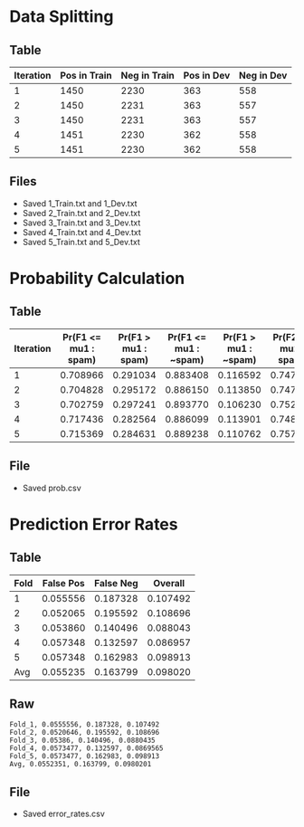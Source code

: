 <!-- This output is best viewed with a Markdown renderer -->
# Data Splitting
## Table
Iteration | Pos in Train | Neg in Train | Pos in Dev | Neg in Dev
--- | ---- | ---- | ---- | ----
1   | 1450 | 2230 |  363 |  558
2   | 1450 | 2231 |  363 |  557
3   | 1450 | 2231 |  363 |  557
4   | 1451 | 2230 |  362 |  558
5   | 1451 | 2230 |  362 |  558
## Files
* Saved 1\_Train.txt and 1\_Dev.txt
* Saved 2\_Train.txt and 2\_Dev.txt
* Saved 3\_Train.txt and 3\_Dev.txt
* Saved 4\_Train.txt and 4\_Dev.txt
* Saved 5\_Train.txt and 5\_Dev.txt

# Probability Calculation
## Table
Iteration | Pr(F1 <= mu1 : spam) | Pr(F1 > mu1 : spam) | Pr(F1 <= mu1 : ~spam) | Pr(F1 > mu1 : ~spam) | Pr(F2 <= mu2 : spam) | Pr(F2 > mu2 : spam) | Pr(F2 <= mu2 : ~spam) | Pr(F2 > mu2 : ~spam) | Pr(F3 <= mu3 : spam) | Pr(F3 > mu3 : spam) | Pr(F3 <= mu3 : ~spam) | Pr(F3 > mu3 : ~spam) | Pr(F4 <= mu4 : spam) | Pr(F4 > mu4 : spam) | Pr(F4 <= mu4 : ~spam) | Pr(F4 > mu4 : ~spam) | Pr(F5 <= mu5 : spam) | Pr(F5 > mu5 : spam) | Pr(F5 <= mu5 : ~spam) | Pr(F5 > mu5 : ~spam) | Pr(F6 <= mu6 : spam) | Pr(F6 > mu6 : spam) | Pr(F6 <= mu6 : ~spam) | Pr(F6 > mu6 : ~spam) | Pr(F7 <= mu7 : spam) | Pr(F7 > mu7 : spam) | Pr(F7 <= mu7 : ~spam) | Pr(F7 > mu7 : ~spam) | Pr(F8 <= mu8 : spam) | Pr(F8 > mu8 : spam) | Pr(F8 <= mu8 : ~spam) | Pr(F8 > mu8 : ~spam) | Pr(F9 <= mu9 : spam) | Pr(F9 > mu9 : spam) | Pr(F9 <= mu9 : ~spam) | Pr(F9 > mu9 : ~spam) | Pr(F10 <= mu10 : spam) | Pr(F10 > mu10 : spam) | Pr(F10 <= mu10 : ~spam) | Pr(F10 > mu10 : ~spam) | Pr(F11 <= mu11 : spam) | Pr(F11 > mu11 : spam) | Pr(F11 <= mu11 : ~spam) | Pr(F11 > mu11 : ~spam) | Pr(F12 <= mu12 : spam) | Pr(F12 > mu12 : spam) | Pr(F12 <= mu12 : ~spam) | Pr(F12 > mu12 : ~spam) | Pr(F13 <= mu13 : spam) | Pr(F13 > mu13 : spam) | Pr(F13 <= mu13 : ~spam) | Pr(F13 > mu13 : ~spam) | Pr(F14 <= mu14 : spam) | Pr(F14 > mu14 : spam) | Pr(F14 <= mu14 : ~spam) | Pr(F14 > mu14 : ~spam) | Pr(F15 <= mu15 : spam) | Pr(F15 > mu15 : spam) | Pr(F15 <= mu15 : ~spam) | Pr(F15 > mu15 : ~spam) | Pr(F16 <= mu16 : spam) | Pr(F16 > mu16 : spam) | Pr(F16 <= mu16 : ~spam) | Pr(F16 > mu16 : ~spam) | Pr(F17 <= mu17 : spam) | Pr(F17 > mu17 : spam) | Pr(F17 <= mu17 : ~spam) | Pr(F17 > mu17 : ~spam) | Pr(F18 <= mu18 : spam) | Pr(F18 > mu18 : spam) | Pr(F18 <= mu18 : ~spam) | Pr(F18 > mu18 : ~spam) | Pr(F19 <= mu19 : spam) | Pr(F19 > mu19 : spam) | Pr(F19 <= mu19 : ~spam) | Pr(F19 > mu19 : ~spam) | Pr(F20 <= mu20 : spam) | Pr(F20 > mu20 : spam) | Pr(F20 <= mu20 : ~spam) | Pr(F20 > mu20 : ~spam) | Pr(F21 <= mu21 : spam) | Pr(F21 > mu21 : spam) | Pr(F21 <= mu21 : ~spam) | Pr(F21 > mu21 : ~spam) | Pr(F22 <= mu22 : spam) | Pr(F22 > mu22 : spam) | Pr(F22 <= mu22 : ~spam) | Pr(F22 > mu22 : ~spam) | Pr(F23 <= mu23 : spam) | Pr(F23 > mu23 : spam) | Pr(F23 <= mu23 : ~spam) | Pr(F23 > mu23 : ~spam) | Pr(F24 <= mu24 : spam) | Pr(F24 > mu24 : spam) | Pr(F24 <= mu24 : ~spam) | Pr(F24 > mu24 : ~spam) | Pr(F25 <= mu25 : spam) | Pr(F25 > mu25 : spam) | Pr(F25 <= mu25 : ~spam) | Pr(F25 > mu25 : ~spam) | Pr(F26 <= mu26 : spam) | Pr(F26 > mu26 : spam) | Pr(F26 <= mu26 : ~spam) | Pr(F26 > mu26 : ~spam) | Pr(F27 <= mu27 : spam) | Pr(F27 > mu27 : spam) | Pr(F27 <= mu27 : ~spam) | Pr(F27 > mu27 : ~spam) | Pr(F28 <= mu28 : spam) | Pr(F28 > mu28 : spam) | Pr(F28 <= mu28 : ~spam) | Pr(F28 > mu28 : ~spam) | Pr(F29 <= mu29 : spam) | Pr(F29 > mu29 : spam) | Pr(F29 <= mu29 : ~spam) | Pr(F29 > mu29 : ~spam) | Pr(F30 <= mu30 : spam) | Pr(F30 > mu30 : spam) | Pr(F30 <= mu30 : ~spam) | Pr(F30 > mu30 : ~spam) | Pr(F31 <= mu31 : spam) | Pr(F31 > mu31 : spam) | Pr(F31 <= mu31 : ~spam) | Pr(F31 > mu31 : ~spam) | Pr(F32 <= mu32 : spam) | Pr(F32 > mu32 : spam) | Pr(F32 <= mu32 : ~spam) | Pr(F32 > mu32 : ~spam) | Pr(F33 <= mu33 : spam) | Pr(F33 > mu33 : spam) | Pr(F33 <= mu33 : ~spam) | Pr(F33 > mu33 : ~spam) | Pr(F34 <= mu34 : spam) | Pr(F34 > mu34 : spam) | Pr(F34 <= mu34 : ~spam) | Pr(F34 > mu34 : ~spam) | Pr(F35 <= mu35 : spam) | Pr(F35 > mu35 : spam) | Pr(F35 <= mu35 : ~spam) | Pr(F35 > mu35 : ~spam) | Pr(F36 <= mu36 : spam) | Pr(F36 > mu36 : spam) | Pr(F36 <= mu36 : ~spam) | Pr(F36 > mu36 : ~spam) | Pr(F37 <= mu37 : spam) | Pr(F37 > mu37 : spam) | Pr(F37 <= mu37 : ~spam) | Pr(F37 > mu37 : ~spam) | Pr(F38 <= mu38 : spam) | Pr(F38 > mu38 : spam) | Pr(F38 <= mu38 : ~spam) | Pr(F38 > mu38 : ~spam) | Pr(F39 <= mu39 : spam) | Pr(F39 > mu39 : spam) | Pr(F39 <= mu39 : ~spam) | Pr(F39 > mu39 : ~spam) | Pr(F40 <= mu40 : spam) | Pr(F40 > mu40 : spam) | Pr(F40 <= mu40 : ~spam) | Pr(F40 > mu40 : ~spam) | Pr(F41 <= mu41 : spam) | Pr(F41 > mu41 : spam) | Pr(F41 <= mu41 : ~spam) | Pr(F41 > mu41 : ~spam) | Pr(F42 <= mu42 : spam) | Pr(F42 > mu42 : spam) | Pr(F42 <= mu42 : ~spam) | Pr(F42 > mu42 : ~spam) | Pr(F43 <= mu43 : spam) | Pr(F43 > mu43 : spam) | Pr(F43 <= mu43 : ~spam) | Pr(F43 > mu43 : ~spam) | Pr(F44 <= mu44 : spam) | Pr(F44 > mu44 : spam) | Pr(F44 <= mu44 : ~spam) | Pr(F44 > mu44 : ~spam) | Pr(F45 <= mu45 : spam) | Pr(F45 > mu45 : spam) | Pr(F45 <= mu45 : ~spam) | Pr(F45 > mu45 : ~spam) | Pr(F46 <= mu46 : spam) | Pr(F46 > mu46 : spam) | Pr(F46 <= mu46 : ~spam) | Pr(F46 > mu46 : ~spam) | Pr(F47 <= mu47 : spam) | Pr(F47 > mu47 : spam) | Pr(F47 <= mu47 : ~spam) | Pr(F47 > mu47 : ~spam) | Pr(F48 <= mu48 : spam) | Pr(F48 > mu48 : spam) | Pr(F48 <= mu48 : ~spam) | Pr(F48 > mu48 : ~spam) | Pr(F49 <= mu49 : spam) | Pr(F49 > mu49 : spam) | Pr(F49 <= mu49 : ~spam) | Pr(F49 > mu49 : ~spam) | Pr(F50 <= mu50 : spam) | Pr(F50 > mu50 : spam) | Pr(F50 <= mu50 : ~spam) | Pr(F50 > mu50 : ~spam) | Pr(F51 <= mu51 : spam) | Pr(F51 > mu51 : spam) | Pr(F51 <= mu51 : ~spam) | Pr(F51 > mu51 : ~spam) | Pr(F52 <= mu52 : spam) | Pr(F52 > mu52 : spam) | Pr(F52 <= mu52 : ~spam) | Pr(F52 > mu52 : ~spam) | Pr(F53 <= mu53 : spam) | Pr(F53 > mu53 : spam) | Pr(F53 <= mu53 : ~spam) | Pr(F53 > mu53 : ~spam) | Pr(F54 <= mu54 : spam) | Pr(F54 > mu54 : spam) | Pr(F54 <= mu54 : ~spam) | Pr(F54 > mu54 : ~spam) | Pr(F55 <= mu55 : spam) | Pr(F55 > mu55 : spam) | Pr(F55 <= mu55 : ~spam) | Pr(F55 > mu55 : ~spam) | Pr(F56 <= mu56 : spam) | Pr(F56 > mu56 : spam) | Pr(F56 <= mu56 : ~spam) | Pr(F56 > mu56 : ~spam) | Pr(F57 <= mu57 : spam) | Pr(F57 > mu57 : spam) | Pr(F57 <= mu57 : ~spam) | Pr(F57 > mu57 : ~spam)
--- | ------ | ------ | ------ | ------ | ------ | ------ | ------ | ------ | ------ | ------ | ------ | ------ | ------ | ------ | ------ | ------ | ------ | ------ | ------ | ------ | ------ | ------ | ------ | ------ | ------ | ------ | ------ | ------ | ------ | ------ | ------ | ------ | ------ | ------ | ------ | ------ | ------ | ------ | ------ | ------ | ------ | ------ | ------ | ------ | ------ | ------ | ------ | ------ | ------ | ------ | ------ | ------ | ------ | ------ | ------ | ------ | ------ | ------ | ------ | ------ | ------ | ------ | ------ | ------ | ------ | ------ | ------ | ------ | ------ | ------ | ------ | ------ | ------ | ------ | ------ | ------ | ------ | ------ | ------ | ------ | ------ | ------ | ------ | ------ | ------ | ------ | ------ | ------ | ------ | ------ | ------ | ------ | ------ | ------ | ------ | ------ | ------ | ------ | ------ | ------ | ------ | ------ | ------ | ------ | ------ | ------ | ------ | ------ | ------ | ------ | ------ | ------ | ------ | ------ | ------ | ------ | ------ | ------ | ------ | ------ | ------ | ------ | ------ | ------ | ------ | ------ | ------ | ------ | ------ | ------ | ------ | ------ | ------ | ------ | ------ | ------ | ------ | ------ | ------ | ------ | ------ | ------ | ------ | ------ | ------ | ------ | ------ | ------ | ------ | ------ | ------ | ------ | ------ | ------ | ------ | ------ | ------ | ------ | ------ | ------ | ------ | ------ | ------ | ------ | ------ | ------ | ------ | ------ | ------ | ------ | ------ | ------ | ------ | ------ | ------ | ------ | ------ | ------ | ------ | ------ | ------ | ------ | ------ | ------ | ------ | ------ | ------ | ------ | ------ | ------ | ------ | ------ | ------ | ------ | ------ | ------ | ------ | ------ | ------ | ------ | ------ | ------ | ------ | ------ | ------ | ------ | ------ | ------ | ------ | ------ | ------ | ------ | ------ | ------ | ------ | ------ | ------ | ------ | ------ | ------ | ------ | ------ | ------ | ------ | ------ | ------ | ------ | ------
1   | 0.708966 | 0.291034 | 0.883408 | 0.116592 | 0.747586 | 0.252414 | 0.932287 | 0.067713 | 0.477241 | 0.522759 | 0.804484 | 0.195516 | 0.979310 | 0.020690 | 0.996861 | 0.003139 | 0.511034 | 0.488966 | 0.849776 | 0.150224 | 0.655172 | 0.344828 | 0.904036 | 0.095964 | 0.644138 | 0.355862 | 0.984753 | 0.015247 | 0.696552 | 0.303448 | 0.939910 | 0.060090 | 0.726207 | 0.273793 | 0.929596 | 0.070404 | 0.633793 | 0.366207 | 0.859641 | 0.140359 | 0.692414 | 0.307586 | 0.952018 | 0.047982 | 0.564138 | 0.435862 | 0.694619 | 0.305381 | 0.714483 | 0.285517 | 0.898655 | 0.101345 | 0.874483 | 0.125517 | 0.955157 | 0.044843 | 0.849655 | 0.150345 | 0.984753 | 0.015247 | 0.550345 | 0.449655 | 0.940807 | 0.059193 | 0.655862 | 0.344138 | 0.924215 | 0.075785 | 0.672414 | 0.327586 | 0.897758 | 0.102242 | 0.363448 | 0.636552 | 0.711211 | 0.288789 | 0.798621 | 0.201379 | 0.986547 | 0.013453 | 0.342069 | 0.657931 | 0.817937 | 0.182063 | 0.952414 | 0.047586 | 0.994170 | 0.005830 | 0.683448 | 0.316552 | 0.983857 | 0.016143 | 0.671034 | 0.328966 | 0.985650 | 0.014350 | 0.991034 | 0.008966 | 0.684305 | 0.315695 | 0.992414 | 0.007586 | 0.739462 | 0.260538 | 0.999310 | 0.000690 | 0.798206 | 0.201794 | 0.984828 | 0.015172 | 0.847534 | 0.152466 | 0.997241 | 0.002759 | 0.872197 | 0.127803 | 0.991724 | 0.008276 | 0.840359 | 0.159641 | 0.997931 | 0.002069 | 0.893274 | 0.106726 | 0.999310 | 0.000690 | 0.924664 | 0.075336 | 0.971034 | 0.028966 | 0.880717 | 0.119283 | 0.995172 | 0.004828 | 0.923767 | 0.076233 | 0.983448 | 0.016552 | 0.841704 | 0.158296 | 0.942069 | 0.057931 | 0.835874 | 0.164126 | 0.954483 | 0.045517 | 0.756502 | 0.243498 | 0.983448 | 0.016552 | 0.979821 | 0.020179 | 0.968276 | 0.031724 | 0.883857 | 0.116143 | 0.894483 | 0.105517 | 0.914350 | 0.085650 | 0.999310 | 0.000690 | 0.950673 | 0.049327 | 0.993793 | 0.006207 | 0.896413 | 0.103587 | 0.953103 | 0.046897 | 0.900448 | 0.099552 | 0.984138 | 0.015862 | 0.907175 | 0.092825 | 0.849655 | 0.150345 | 0.750224 | 0.249776 | 0.986207 | 0.013793 | 0.849327 | 0.150673 | 0.988966 | 0.011034 | 0.982063 | 0.017937 | 0.989655 | 0.010345 | 0.931839 | 0.068161 | 0.913103 | 0.086897 | 0.856502 | 0.143498 | 0.740000 | 0.260000 | 0.617937 | 0.382063 | 0.931724 | 0.068276 | 0.865919 | 0.134081 | 0.452414 | 0.547586 | 0.901794 | 0.098206 | 0.493103 | 0.506897 | 0.962332 | 0.037668 | 0.803448 | 0.196552 | 0.938117 | 0.061883 | 0.706897 | 0.293103 | 0.959641 | 0.040359 | 0.585517 | 0.414483 | 0.927354 | 0.072646 | 0.597241 | 0.402759 | 0.857848 | 0.142152
2   | 0.704828 | 0.295172 | 0.886150 | 0.113850 | 0.747586 | 0.252414 | 0.927835 | 0.072165 | 0.478621 | 0.521379 | 0.807710 | 0.192290 | 0.979310 | 0.020690 | 0.996414 | 0.003586 | 0.514483 | 0.485517 | 0.849395 | 0.150605 | 0.652414 | 0.347586 | 0.914836 | 0.085164 | 0.649655 | 0.350345 | 0.984312 | 0.015688 | 0.702759 | 0.297241 | 0.942178 | 0.057822 | 0.723448 | 0.276552 | 0.938144 | 0.061856 | 0.630345 | 0.369655 | 0.856118 | 0.143882 | 0.685517 | 0.314483 | 0.953384 | 0.046616 | 0.567586 | 0.432414 | 0.701031 | 0.298969 | 0.711034 | 0.288966 | 0.901838 | 0.098162 | 0.878621 | 0.121379 | 0.959211 | 0.040789 | 0.851724 | 0.148276 | 0.984760 | 0.015240 | 0.539310 | 0.460690 | 0.942178 | 0.057822 | 0.648966 | 0.351034 | 0.926490 | 0.073510 | 0.667586 | 0.332414 | 0.897804 | 0.102196 | 0.358621 | 0.641379 | 0.704169 | 0.295831 | 0.795172 | 0.204828 | 0.987898 | 0.012102 | 0.333793 | 0.666207 | 0.815329 | 0.184671 | 0.949655 | 0.050345 | 0.991932 | 0.008068 | 0.690345 | 0.309655 | 0.981623 | 0.018377 | 0.664828 | 0.335172 | 0.983416 | 0.016584 | 0.991034 | 0.008966 | 0.691618 | 0.308382 | 0.989655 | 0.010345 | 0.738682 | 0.261318 | 0.999310 | 0.000690 | 0.802331 | 0.197669 | 0.983448 | 0.016552 | 0.852532 | 0.147468 | 0.997241 | 0.002759 | 0.876289 | 0.123711 | 0.991034 | 0.008966 | 0.841775 | 0.158225 | 0.997931 | 0.002069 | 0.896011 | 0.103989 | 0.998621 | 0.001379 | 0.926042 | 0.073958 | 0.972414 | 0.027586 | 0.883012 | 0.116988 | 0.994483 | 0.005517 | 0.925594 | 0.074406 | 0.986897 | 0.013103 | 0.844913 | 0.155087 | 0.948966 | 0.051034 | 0.835948 | 0.164052 | 0.954483 | 0.045517 | 0.754818 | 0.245182 | 0.983448 | 0.016552 | 0.982519 | 0.017481 | 0.961379 | 0.038621 | 0.887943 | 0.112057 | 0.892414 | 0.107586 | 0.915285 | 0.084715 | 0.999310 | 0.000690 | 0.947557 | 0.052443 | 0.995172 | 0.004828 | 0.900493 | 0.099507 | 0.953103 | 0.046897 | 0.904079 | 0.095921 | 0.983448 | 0.016552 | 0.905872 | 0.094128 | 0.854483 | 0.145517 | 0.745406 | 0.254594 | 0.986897 | 0.013103 | 0.846257 | 0.153743 | 0.989655 | 0.010345 | 0.983416 | 0.016584 | 0.991034 | 0.008966 | 0.937248 | 0.062752 | 0.914483 | 0.085517 | 0.847154 | 0.152846 | 0.735862 | 0.264138 | 0.621694 | 0.378306 | 0.936552 | 0.063448 | 0.866428 | 0.133572 | 0.435862 | 0.564138 | 0.905424 | 0.094576 | 0.489655 | 0.510345 | 0.963693 | 0.036307 | 0.795862 | 0.204138 | 0.941282 | 0.058718 | 0.699310 | 0.300690 | 0.959211 | 0.040789 | 0.575862 | 0.424138 | 0.936351 | 0.063649 | 0.595862 | 0.404138 | 0.865083 | 0.134917
3   | 0.702759 | 0.297241 | 0.893770 | 0.106230 | 0.752414 | 0.247586 | 0.932317 | 0.067683 | 0.494483 | 0.505517 | 0.802779 | 0.197221 | 0.980690 | 0.019310 | 0.997759 | 0.002241 | 0.520000 | 0.480000 | 0.851636 | 0.148364 | 0.649655 | 0.350345 | 0.907216 | 0.092784 | 0.634483 | 0.365517 | 0.985208 | 0.014792 | 0.701379 | 0.298621 | 0.943523 | 0.056477 | 0.733103 | 0.266897 | 0.936351 | 0.063649 | 0.626897 | 0.373103 | 0.862842 | 0.137158 | 0.686897 | 0.313103 | 0.953384 | 0.046616 | 0.570345 | 0.429655 | 0.702376 | 0.297624 | 0.719310 | 0.280690 | 0.898252 | 0.101748 | 0.887586 | 0.112414 | 0.959211 | 0.040789 | 0.864138 | 0.135862 | 0.987898 | 0.012102 | 0.557241 | 0.442759 | 0.939041 | 0.060959 | 0.656552 | 0.343448 | 0.926042 | 0.073958 | 0.679310 | 0.320690 | 0.902734 | 0.097266 | 0.370345 | 0.629655 | 0.703720 | 0.296280 | 0.808276 | 0.191724 | 0.987001 | 0.012999 | 0.346207 | 0.653793 | 0.815329 | 0.184671 | 0.949655 | 0.050345 | 0.992380 | 0.007620 | 0.692414 | 0.307586 | 0.984312 | 0.015688 | 0.664828 | 0.335172 | 0.983864 | 0.016136 | 0.987586 | 0.012414 | 0.684895 | 0.315105 | 0.988966 | 0.011034 | 0.738682 | 0.261318 | 0.999310 | 0.000690 | 0.802779 | 0.197221 | 0.984138 | 0.015862 | 0.854774 | 0.145226 | 0.998621 | 0.001379 | 0.872703 | 0.127297 | 0.991034 | 0.008966 | 0.847602 | 0.152398 | 0.997931 | 0.002069 | 0.895563 | 0.104437 | 0.999310 | 0.000690 | 0.926490 | 0.073510 | 0.971034 | 0.028966 | 0.885253 | 0.114747 | 0.993793 | 0.006207 | 0.925146 | 0.074854 | 0.988276 | 0.011724 | 0.848498 | 0.151502 | 0.946897 | 0.053103 | 0.835052 | 0.164948 | 0.951034 | 0.048966 | 0.760197 | 0.239803 | 0.984138 | 0.015862 | 0.984760 | 0.015240 | 0.968276 | 0.031724 | 0.887046 | 0.112954 | 0.901379 | 0.098621 | 0.916181 | 0.083819 | 0.999310 | 0.000690 | 0.950247 | 0.049753 | 0.993793 | 0.006207 | 0.896459 | 0.103541 | 0.959310 | 0.040690 | 0.902734 | 0.097266 | 0.985517 | 0.014483 | 0.904527 | 0.095473 | 0.852414 | 0.147586 | 0.747647 | 0.252353 | 0.986897 | 0.013103 | 0.852981 | 0.147019 | 0.989655 | 0.010345 | 0.984760 | 0.015240 | 0.991724 | 0.008276 | 0.935007 | 0.064993 | 0.910345 | 0.089655 | 0.856118 | 0.143882 | 0.735172 | 0.264828 | 0.623039 | 0.376961 | 0.936552 | 0.063448 | 0.863290 | 0.136710 | 0.457931 | 0.542069 | 0.908113 | 0.091887 | 0.484138 | 0.515862 | 0.961900 | 0.038100 | 0.800690 | 0.199310 | 0.931421 | 0.068579 | 0.710345 | 0.289655 | 0.957866 | 0.042134 | 0.584828 | 0.415172 | 0.929628 | 0.070372 | 0.608966 | 0.391034 | 0.859256 | 0.140744
4   | 0.717436 | 0.282564 | 0.886099 | 0.113901 | 0.748449 | 0.251551 | 0.930493 | 0.069507 | 0.491385 | 0.508615 | 0.811211 | 0.188789 | 0.980703 | 0.019297 | 0.996861 | 0.003139 | 0.523777 | 0.476223 | 0.857848 | 0.142152 | 0.674018 | 0.325982 | 0.906726 | 0.093274 | 0.660234 | 0.339766 | 0.987444 | 0.012556 | 0.699518 | 0.300482 | 0.942152 | 0.057848 | 0.729841 | 0.270159 | 0.929596 | 0.070404 | 0.636113 | 0.363887 | 0.865471 | 0.134529 | 0.707788 | 0.292212 | 0.954260 | 0.045740 | 0.572019 | 0.427981 | 0.703587 | 0.296413 | 0.729152 | 0.270848 | 0.895964 | 0.104036 | 0.878015 | 0.121985 | 0.960538 | 0.039462 | 0.860786 | 0.139214 | 0.983857 | 0.016143 | 0.559614 | 0.440386 | 0.938117 | 0.061883 | 0.668504 | 0.331496 | 0.926457 | 0.073543 | 0.685734 | 0.314266 | 0.899552 | 0.100448 | 0.367333 | 0.632667 | 0.699552 | 0.300448 | 0.807030 | 0.192970 | 0.989238 | 0.010762 | 0.340455 | 0.659545 | 0.813004 | 0.186996 | 0.942798 | 0.057202 | 0.992377 | 0.007623 | 0.687802 | 0.312198 | 0.981166 | 0.018834 | 0.669194 | 0.330806 | 0.983408 | 0.016592 | 0.991041 | 0.008959 | 0.686547 | 0.313453 | 0.991730 | 0.008270 | 0.735426 | 0.264574 | 1.000000 | 0.000000 | 0.804484 | 0.195516 | 0.984149 | 0.015851 | 0.854709 | 0.145291 | 0.996554 | 0.003446 | 0.876233 | 0.123767 | 0.990351 | 0.009649 | 0.842601 | 0.157399 | 0.998622 | 0.001378 | 0.895067 | 0.104933 | 0.998622 | 0.001378 | 0.926906 | 0.073094 | 0.975190 | 0.024810 | 0.885650 | 0.114350 | 0.995176 | 0.004824 | 0.926457 | 0.073543 | 0.984838 | 0.015162 | 0.846188 | 0.153812 | 0.948312 | 0.051688 | 0.835874 | 0.164126 | 0.953136 | 0.046864 | 0.757848 | 0.242152 | 0.980014 | 0.019986 | 0.982511 | 0.017489 | 0.968298 | 0.031702 | 0.884305 | 0.115695 | 0.905582 | 0.094418 | 0.913453 | 0.086547 | 1.000000 | 0.000000 | 0.941704 | 0.058296 | 0.993108 | 0.006892 | 0.896861 | 0.103139 | 0.956582 | 0.043418 | 0.896861 | 0.103139 | 0.981392 | 0.018608 | 0.908520 | 0.091480 | 0.851137 | 0.148863 | 0.748430 | 0.251570 | 0.986216 | 0.013784 | 0.844395 | 0.155605 | 0.989662 | 0.010338 | 0.983857 | 0.016143 | 0.993108 | 0.006892 | 0.936323 | 0.063677 | 0.917988 | 0.082012 | 0.852466 | 0.147534 | 0.744314 | 0.255686 | 0.620179 | 0.379821 | 0.928325 | 0.071675 | 0.862332 | 0.137668 | 0.454859 | 0.545141 | 0.900000 | 0.100000 | 0.494142 | 0.505858 | 0.963677 | 0.036323 | 0.802205 | 0.197795 | 0.937220 | 0.062780 | 0.712612 | 0.287388 | 0.960987 | 0.039013 | 0.596141 | 0.403859 | 0.934978 | 0.065022 | 0.618884 | 0.381116 | 0.857848 | 0.142152
5   | 0.715369 | 0.284631 | 0.889238 | 0.110762 | 0.757409 | 0.242591 | 0.932735 | 0.067265 | 0.471399 | 0.528601 | 0.810762 | 0.189238 | 0.977946 | 0.022054 | 0.997758 | 0.002242 | 0.509304 | 0.490696 | 0.856054 | 0.143946 | 0.661613 | 0.338387 | 0.911659 | 0.088341 | 0.635424 | 0.364576 | 0.986547 | 0.013453 | 0.705031 | 0.294969 | 0.941704 | 0.058296 | 0.730531 | 0.269469 | 0.936323 | 0.063677 | 0.647140 | 0.352860 | 0.863677 | 0.136323 | 0.699518 | 0.300482 | 0.952018 | 0.047982 | 0.574776 | 0.425224 | 0.706278 | 0.293722 | 0.730531 | 0.269469 | 0.897758 | 0.102242 | 0.880083 | 0.119917 | 0.957848 | 0.042152 | 0.853894 | 0.146106 | 0.985202 | 0.014798 | 0.545830 | 0.454170 | 0.942152 | 0.057848 | 0.674018 | 0.325982 | 0.929148 | 0.070852 | 0.676085 | 0.323915 | 0.898206 | 0.101794 | 0.379738 | 0.620262 | 0.710762 | 0.289238 | 0.795314 | 0.204686 | 0.988341 | 0.011659 | 0.350103 | 0.649897 | 0.823767 | 0.176233 | 0.949001 | 0.050999 | 0.993274 | 0.006726 | 0.687802 | 0.312198 | 0.982960 | 0.017040 | 0.672640 | 0.327360 | 0.982960 | 0.017040 | 0.989662 | 0.010338 | 0.694170 | 0.305830 | 0.990351 | 0.009649 | 0.740359 | 0.259641 | 0.999311 | 0.000689 | 0.798655 | 0.201345 | 0.983460 | 0.016540 | 0.856951 | 0.143049 | 0.996554 | 0.003446 | 0.880269 | 0.119731 | 0.991730 | 0.008270 | 0.852915 | 0.147085 | 0.999311 | 0.000689 | 0.900000 | 0.100000 | 0.998622 | 0.001378 | 0.931839 | 0.068161 | 0.972433 | 0.027567 | 0.882511 | 0.117489 | 0.993797 | 0.006203 | 0.931390 | 0.068610 | 0.984838 | 0.015162 | 0.852915 | 0.147085 | 0.946244 | 0.053756 | 0.843049 | 0.156951 | 0.952447 | 0.047553 | 0.761883 | 0.238117 | 0.980703 | 0.019297 | 0.980717 | 0.019283 | 0.971054 | 0.028946 | 0.888341 | 0.111659 | 0.893177 | 0.106823 | 0.919283 | 0.080717 | 0.999311 | 0.000689 | 0.951570 | 0.048430 | 0.993797 | 0.006203 | 0.898655 | 0.101345 | 0.954514 | 0.045486 | 0.900897 | 0.099103 | 0.980014 | 0.019986 | 0.909417 | 0.090583 | 0.853205 | 0.146795 | 0.747534 | 0.252466 | 0.984838 | 0.015162 | 0.852018 | 0.147982 | 0.989662 | 0.010338 | 0.986996 | 0.013004 | 0.990351 | 0.009649 | 0.931390 | 0.068610 | 0.916609 | 0.083391 | 0.852466 | 0.147534 | 0.734666 | 0.265334 | 0.623318 | 0.376682 | 0.935906 | 0.064094 | 0.860538 | 0.139462 | 0.446589 | 0.553411 | 0.907623 | 0.092377 | 0.507236 | 0.492764 | 0.960090 | 0.039910 | 0.810476 | 0.189524 | 0.936323 | 0.063677 | 0.706409 | 0.293591 | 0.961435 | 0.038565 | 0.583735 | 0.416265 | 0.934529 | 0.065471 | 0.604411 | 0.395589 | 0.862332 | 0.137668
## File
* Saved prob.csv

# Prediction Error Rates
## Table
Fold | False Pos | False Neg | Overall
--- | -------- | -------- | --------
1   | 0.055556 | 0.187328 | 0.107492
2   | 0.052065 | 0.195592 | 0.108696
3   | 0.053860 | 0.140496 | 0.088043
4   | 0.057348 | 0.132597 | 0.086957
5   | 0.057348 | 0.162983 | 0.098913
Avg | 0.055235 | 0.163799 | 0.098020
## Raw
    Fold_1, 0.0555556, 0.187328, 0.107492
    Fold_2, 0.0520646, 0.195592, 0.108696
    Fold_3, 0.05386, 0.140496, 0.0880435
    Fold_4, 0.0573477, 0.132597, 0.0869565
    Fold_5, 0.0573477, 0.162983, 0.098913
    Avg, 0.0552351, 0.163799, 0.0980201
## File
* Saved error_rates.csv
